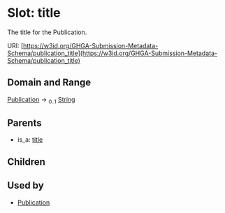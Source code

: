 
# Slot: title


The title for the Publication.

URI: [https://w3id.org/GHGA-Submission-Metadata-Schema/publication_title](https://w3id.org/GHGA-Submission-Metadata-Schema/publication_title)


## Domain and Range

[Publication](Publication.md) &#8594;  <sub>0..1</sub> [String](types/String.md)

## Parents

 *  is_a: [title](title.md)

## Children


## Used by

 * [Publication](Publication.md)
